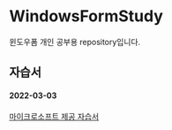 # WindowsFormStudy
윈도우폼 개인 공부용 repository입니다.



## 자습서
#### 2022-03-03
[마이크로소프트 제공 자습서](https://docs.microsoft.com/ko-kr/visualstudio/ide/create-csharp-winform-visual-studio?toc=%2Fvisualstudio%2Fget-started%2Fcsharp%2Ftoc.json&bc=%2Fvisualstudio%2Fget-started%2Fcsharp%2Fbreadcrumb%2Ftoc.json&view=vs-2022)

